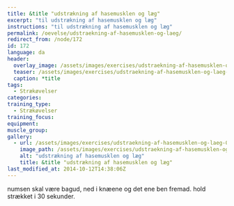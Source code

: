 ```yaml
---
title: &title "udstrækning af hasemusklen og læg"
excerpt: "til udstrækning af hasemusklen og læg"
instructions: "til udstrækning af hasemusklen og læg"
permalink: /oevelse/udstraekning-af-hasemusklen-og-laeg/
redirect_from: /node/172
id: 172
language: da
header:
  overlay_image: /assets/images/exercises/udstraekning-af-hasemusklen-og-laeg-0.jpg
  teaser: /assets/images/exercises/udstraekning-af-hasemusklen-og-laeg-0-320.jpg
  caption: *title
tags:
  - Strækøvelser
categories:
training_type: 
  - Strækøvelser
training_focus: 
equipment:
muscle_group:
gallery:
  - url: /assets/images/exercises/udstraekning-af-hasemusklen-og-laeg-0.jpg
    image_path: /assets/images/exercises/udstraekning-af-hasemusklen-og-laeg-0-320.jpg
    alt: "udstrækning af hasemusklen og læg"
    title: &title "udstrækning af hasemusklen og læg"
last_modified_at: 2014-10-12T14:38:06Z
---
```


numsen skal være bagud, ned i knæene og det ene ben fremad. hold strækket i 30 sekunder.
